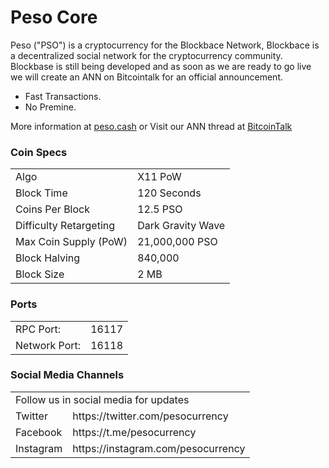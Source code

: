 Peso Core
=====================================

Peso ("PSO") is a cryptocurrency for the Blockbace Network, Blockbace is a decentralized social network for the cryptocurrency community. Blockbase is still being developed and as soon as we are ready to go live we will create an ANN on Bitcointalk for an official announcement.

- Fast Transactions.
- No Premine.

More information at [peso.cash](http://www.peso.cash) or Visit our ANN thread at [BitcoinTalk](https://bitcointalk.org/index.php?topic=2818686)

### Coin Specs
<table>
<tr><td>Algo</td><td>X11 PoW</td></tr>
<tr><td>Block Time</td><td>120 Seconds</td></tr>
<tr><td>Coins Per Block</td><td>12.5 PSO</td></tr>
<tr><td>Difficulty Retargeting</td><td>Dark Gravity Wave</td></tr>
<tr><td>Max Coin Supply (PoW)</td><td>21,000,000 PSO</td></tr>
<tr><td>Block Halving</td><td>840,000</td></tr>
<tr><td>Block Size</td><td>2 MB</td></tr>
</table>


### Ports
<table>
<tr><td>RPC Port:</td><td> 16117 </td></tr>
<tr><td>Network Port:</td><td> 16118</td></tr>
</table>

### Social Media Channels
<table>
<tr><td colspan=3> Follow us in social media for updates</td></tr>
<tr><td>Twitter</td><td> https://twitter.com/pesocurrency </td></tr>
<tr><td>Facebook</td><td> https://t.me/pesocurrency  </td></tr>
<tr><td>Instagram</td><td> https://instagram.com/pesocurrency </td></tr>
</table>


